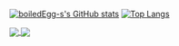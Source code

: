 [![boiledEgg-s's GitHub stats](https://github-readme-stats.vercel.app/api?username=boiledEgg-s)](https://github.com/boiledEgg-s/github-readme-stats)
[![Top Langs](https://github-readme-stats.vercel.app/api/top-langs/?username=boiledEgg-s)](https://github.com/boiledEgg-s/github-readme-stats)


<a href="https://github.com/boiledEgg-s/github-readme-stats">
  <img align="center" src="https://github-readme-stats.vercel.app/api/pin/?username=boiledEgg-s&repo=github-readme-stats" />
</a>
<a href="https://github.com/boiledEgg-s/convoychat">
  <img align="center" src="https://github-readme-stats.vercel.app/api/pin/?username=boiledEgg-s&repo=convoychat" />
</a>
